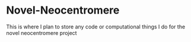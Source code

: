 # Novel-Neocentromere
This is where I plan to store any code or computational things I do for the novel neocentromere project
